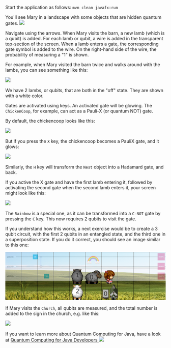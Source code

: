 Start the application as follows:
`mvn clean javafx:run`

You'll see Mary in a landscape with some objects that are hidden quantum
gates.
![](https://github.com/johanvos/quantumjava/blob/master/ch05/maryqubit/docs/marylandscape.png)

Navigate using the arrows. When Mary visits the barn, a new lamb (which is a qubit) is added.
For each lamb or qubit, a wire is added in the transparent top-section of the screen.
When a lamb enters a gate, the corresponding gate symbol is added to the wire. On the right-hand side of the
wire, the probability of measuring a "1" is shown.

For example, when Mary visited the barn twice and walks around with the lambs, you can see something like this:

<img src="https://github.com/johanvos/quantumjava/blob/master/ch05/maryqubit/docs/mary2lambs.png"/>

We have 2 lambs, or qubits, that are both in the "off" state. They are shown with a white color.

Gates are activated using keys. An activated gate will be glowing. The `ChickenCoop`, for example, can act
as a Pauli-X (or quantum NOT) gate.

By default, the chickencoop looks like this:

<img src="https://github.com/johanvos/quantumjava/blob/master/ch05/maryqubit/docs/paulix-inactive.png" width="100px"/>

But if you press the `X` key, the chickencoop becomes a PauliX gate, and it glows:

<img src="https://github.com/johanvos/quantumjava/blob/master/ch05/maryqubit/docs/paulix-active.png" width="100px"/>

Similarly, the `H` key will transform the `Nest` object into a Hadamard gate, and back.

If you active the X gate and have the first lamb entering it, followed by activating the second gate when the second
lamb enters it, your screen might look like this:

<img src="https://github.com/johanvos/quantumjava/blob/master/ch05/maryqubit/docs/mary2lambgates.png"/>

The `Rainbow` is a special one, as it can be transformed into a `C-NOT` gate by pressing the `C` key.
This now requires 2 qubits to visit the gate. 

If you understand how this works, a next exercise would be to create a 3 qubit circuit, with the first 2 qubits in 
an entangled state, and the third one in a superposition state. If you do it correct, you should see an image similar to
this one:

<img src="https://github.com/johanvos/quantumjava/blob/master/ch05/maryqubit/docs/mary3gates.png"/>

If Mary visits the `Church`, all qubits are measured, and the total number is added to the sign in the church, e.g.
like this:

<img src="https://github.com/johanvos/quantumjava/blob/master/ch05/maryqubit/docs/marychurch.png"/>


If you want to learn more about Quantum Computing for Java, have a look at 
<a href="https://www.manning.com/books/quantum-computing-for-java-developers?a_aid=quantumjava&a_bid=e5166ab9">Quantum Computing for Java Developers 
<img src="https://images.manning.com/720/960/resize/book/8/d11e671-5fe8-41b4-85fc-4fbcf5e4ce99/Vos-QCD-MEAP-HI.png" width=200px/>
</a>

